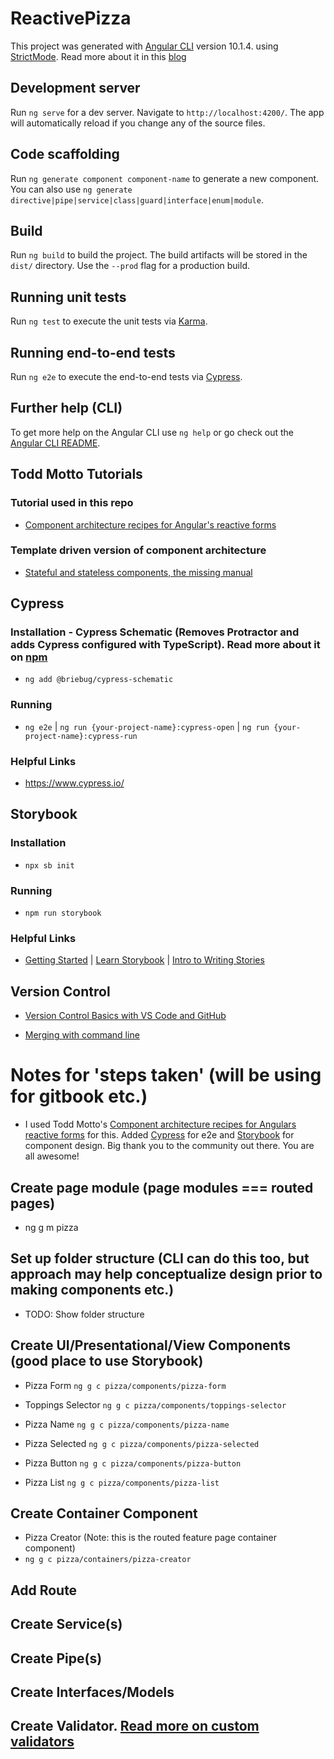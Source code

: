 # ReactivePizza

This project was generated with [Angular CLI](https://github.com/angular/angular-cli) version 10.1.4. using [StrictMode](https://angular.io/guide/strict-mode). Read more about it in this [blog](https://blog.angular.io/angular-cli-strict-mode-c94ba5965f63)

## Development server

Run `ng serve` for a dev server. Navigate to `http://localhost:4200/`. The app will automatically reload if you change any of the source files.

## Code scaffolding

Run `ng generate component component-name` to generate a new component. You can also use `ng generate directive|pipe|service|class|guard|interface|enum|module`.

## Build

Run `ng build` to build the project. The build artifacts will be stored in the `dist/` directory. Use the `--prod` flag for a production build.

## Running unit tests

Run `ng test` to execute the unit tests via [Karma](https://karma-runner.github.io).

## Running end-to-end tests

Run `ng e2e` to execute the end-to-end tests via [Cypress](https://www.cypress.io/).

## Further help (CLI)

To get more help on the Angular CLI use `ng help` or go check out the [Angular CLI README](https://github.com/angular/angular-cli/blob/master/README.md).

## Todd Motto Tutorials

### Tutorial used in this repo

- [Component architecture recipes for Angular's reactive forms](https://ultimatecourses.com/blog/component-architecture-reactive-forms-angular)

### Template driven version of component architecture

- [Stateful and stateless components, the missing manual](https://ultimatecourses.com/blog/stateful-stateless-components)

## Cypress

### Installation - Cypress Schematic (Removes Protractor and adds Cypress configured with TypeScript). Read more about it on [npm](https://www.npmjs.com/package/@briebug/cypress-schematic)

- `ng add @briebug/cypress-schematic`

### Running

- `ng e2e` | `ng run {your-project-name}:cypress-open` | `ng run {your-project-name}:cypress-run`

### Helpful Links

- https://www.cypress.io/

## Storybook

### Installation

- `npx sb init`

### Running

- `npm run storybook`

### Helpful Links

- [Getting Started](https://storybook.js.org/docs/angular/get-started/install) | [Learn Storybook](https://www.learnstorybook.com/) | [Intro to Writing Stories](https://storybook.js.org/docs/angular/writing-stories/introduction)

## Version Control

- [Version Control Basics with VS Code and GitHub](https://medium.com/@brygrill/version-control-basics-with-github-and-vs-code-1c1906cadd33#:~:text=When%20you%20open%20a%20project,left%20corner%20of%20your%20window.&text=If%20you%20click%20on,branches%20that%20you%20can%20checkout)

- [Merging with command line](https://stackoverflow.com/questions/20101994/git-pull-from-master-into-the-development-branch)

# Notes for 'steps taken' (will be using for gitbook etc.)

- I used Todd Motto's [Component architecture recipes for Angulars reactive forms](https://ultimatecourses.com/blog/component-architecture-reactive-forms-angular) for this. Added [Cypress](https://www.cypress.io/) for e2e and [Storybook](https://storybook.js.org/docs/angular/get-started/introduction) for component design. Big thank you to the community out there. You are all awesome!

## Create page module (page modules === routed pages)

- ng g m pizza

## Set up folder structure (CLI can do this too, but approach may help conceptualize design prior to making components etc.)

- TODO: Show folder structure

## Create UI/Presentational/View Components (good place to use Storybook)

- Pizza Form `ng g c pizza/components/pizza-form`

- Toppings Selector `ng g c pizza/components/toppings-selector`

- Pizza Name `ng g c pizza/components/pizza-name`

- Pizza Selected `ng g c pizza/components/pizza-selected`

- Pizza Button `ng g c pizza/components/pizza-button`

- Pizza List `ng g c pizza/components/pizza-list`

## Create Container Component

- Pizza Creator (Note: this is the routed feature page container component)
- `ng g c pizza/containers/pizza-creator`

## Add Route

## Create Service(s)

## Create Pipe(s)

## Create Interfaces/Models

## Create Validator. [Read more on custom validators](https://angular.io/api/forms/Validator)
